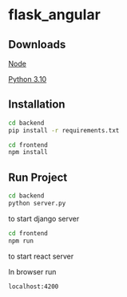 # flask_angular

## Downloads

[Node](https://nodejs.org/en/download/)

[Python 3.10](https://www.python.org/downloads/)

## Installation

```bash
cd backend
pip install -r requirements.txt
```

```bash
cd frontend
npm install
```

## Run Project

```bash
cd backend
python server.py
```
to start django server

```bash
cd frontend
npm run
```
to start react server

In browser run
```bash
localhost:4200
```
